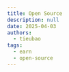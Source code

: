 ```yaml
---
title: Open Source
description: null
date: 2025-04-03
authors:
  - tieubao
tags:
  - earn
  - open-source
---
```

